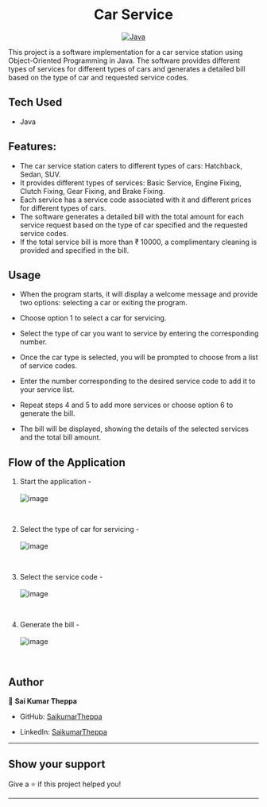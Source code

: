 <h1 align = "center"> Car Service </h1>
<p align="center">
<a href="Java url">
    <img alt="Java" src="https://img.shields.io/badge/Java->=8-darkblue.svg" />
</a>
</p>

This project is a software implementation for a car service station using Object-Oriented Programming in Java.
The software provides different types of services for different types of cars and generates a detailed bill based on the type of car and requested service codes.

## Tech Used
* Java 

## Features:
- The car service station caters to different types of cars: Hatchback, Sedan, SUV.
- It provides different types of services: Basic Service, Engine Fixing, Clutch Fixing, Gear Fixing, and Brake Fixing.
- Each service has a service code associated with it and different prices for different types of cars.
- The software generates a detailed bill with the total amount for each service request based on the type of car specified and the requested service codes.
- If the total service bill is more than ₹ 10000, a complimentary cleaning is provided and specified in the bill.

## Usage
* When the program starts, it will display a welcome message and provide two options: selecting a car or exiting the program.

* Choose option 1 to select a car for servicing.

* Select the type of car you want to service by entering the corresponding number.

* Once the car type is selected, you will be prompted to choose from a list of service codes.

* Enter the number corresponding to the desired service code to add it to your service list.

* Repeat steps 4 and 5 to add more services or choose option 6 to generate the bill.

* The bill will be displayed, showing the details of the selected services and the total bill amount.

## Flow of the Application
1. Start the application - <br><br>
![image](https://github.com/Saikumartheppa/CarServices/assets/114224186/c31661b1-0268-40a6-a93c-dac397b642e5)

   <br>

2. Select the type of car for servicing - <br><br>
![image](https://github.com/Saikumartheppa/CarServices/assets/114224186/a30a1791-5fbc-4aaf-b0fb-eb538f73c573)

   <br>

3. Select the service code - <br> <br>
![image](https://github.com/Saikumartheppa/CarServices/assets/114224186/b4f754bd-6c96-412f-9ade-dc8a6921e23a)

   <br>

4. Generate the bill - <br><br>
![image](https://github.com/Saikumartheppa/CarServices/assets/114224186/7aaad6f7-85e6-4e59-906a-a386460e137f)

 <br>


## Author

👤 **Sai Kumar Theppa**

* GitHub: [SaikumarTheppa](https://github.com/Saikumartheppa)

* LinkedIn: [SaikumarTheppa](https://www.linkedin.com/in/saikumartheppa/)

---


## Show your support

Give a ⭐️ if this project helped you!
    
---
